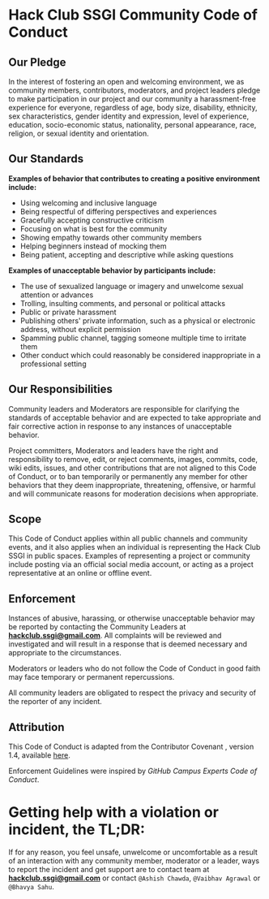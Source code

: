 # Hack Club SSGI Community Code of Conduct

## Our Pledge
In the interest of fostering an open and welcoming environment, we as community members, contributors, moderators, and project leaders pledge to make participation in our project and our community a harassment-free experience for everyone, regardless of age, body size, disability, ethnicity, sex characteristics, gender identity and expression, level of experience, education, socio-economic status, nationality, personal appearance, race, religion, or sexual identity and orientation.

## Our Standards

**Examples of behavior that contributes to creating a positive environment include:**

- Using welcoming and inclusive language
- Being respectful of differing perspectives and experiences
- Gracefully accepting constructive criticism
- Focusing on what is best for the community
- Showing empathy towards other community members
- Helping beginners instead of mocking them
- Being patient, accepting and descriptive while asking questions

**Examples of unacceptable behavior by participants include:**

- The use of sexualized language or imagery and unwelcome sexual attention or advances
- Trolling, insulting comments, and personal or political attacks
- Public or private harassment
- Publishing others' private information, such as a physical or electronic address, without explicit permission
- Spamming public channel, tagging someone multiple time to irritate them
- Other conduct which could reasonably be considered inappropriate in a professional setting

## Our Responsibilities
Community leaders and Moderators are responsible for clarifying the standards of acceptable behavior and are expected to take appropriate and fair corrective action in response to any instances of unacceptable behavior.

Project committers, Moderators and leaders have the right and responsibility to remove, edit, or reject comments, images, commits, code, wiki edits, issues, and other contributions that are not aligned to this Code of Conduct, or to ban temporarily or permanently any member for other behaviors that they deem inappropriate, threatening, offensive, or harmful and will communicate reasons for moderation
decisions when appropriate.

## Scope
This Code of Conduct applies within all public channels and community events, and it also applies when an individual is representing the Hack Club SSGI in public spaces. Examples of representing a project or community include posting via an official social media account, or acting as a project representative at an online or offline event.

## Enforcement
Instances of abusive, harassing, or otherwise unacceptable behavior may be reported by contacting the Community Leaders at **hackclub.ssgi@gmail.com**. All complaints will be reviewed and investigated and will result in a response that is deemed necessary and appropriate to the circumstances.

Moderators or leaders who do not follow the Code of Conduct in good faith may face temporary or permanent repercussions.

All community leaders are obligated to respect the privacy and security of the
reporter of any incident.

## Attribution
This Code of Conduct is adapted from the Contributor Covenant , version 1.4, available [here](https://www.contributor-covenant.org/version/1/4/code-of-conduct.html).

Enforcement Guidelines were inspired by _GitHub Campus Experts Code of Conduct_.

# Getting help with a violation or incident, the TL;DR:

If for any reason, you feel unsafe, unwelcome or uncomfortable as a result of an interaction with any community member, moderator or a leader, ways to report the incident and get support are to contact team at **hackclub.ssgi@gmail.com** or contact `@Ashish Chawda`, `@Vaibhav Agrawal` or `@Bhavya Sahu`.

